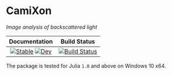 # CamiXon

*Image analysis of backscattered light*

| **Documentation**                                                               | **Build Status**                                                                                |
|:-------------------------------------------------------------------------------:|:-----------------------------------------------------------------------------------------------:|
| [![Stable](https://img.shields.io/badge/docs-stable-blue.svg)](https://walra356.github.io/CamiXon.jl/stable) [![Dev](https://img.shields.io/badge/docs-dev-blue.svg)](https://walra356.github.io/CamiXon.jl/dev) | [![Build Status](https://github.com/walra356/CamiXon.jl/workflows/CI/badge.svg)](https://github.com/walra356/CamiXon.jl/actions) |

The package is tested for Julia `1.0` and above on Windows 10 x64.



